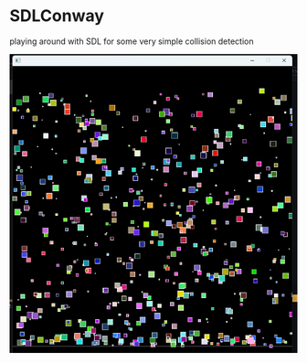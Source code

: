 # SDLConway

playing around with SDL for some very simple collision detection


![image info](./examples/shapes1.png)